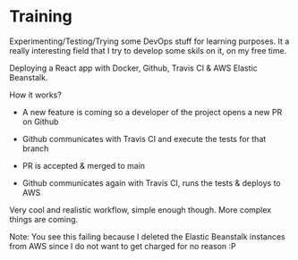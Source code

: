 # Training

Experimenting/Testing/Trying some DevOps stuff for learning purposes. It a really interesting field that I try to develop some skils on it, on my free time.

Deploying a React app with Docker, Github, Travis CI & AWS Elastic Beanstalk.

How it works?

- A new feature is coming so a developer of the project opens a new  PR on Github

- Github communicates with Travis CI and execute the tests for that branch

- PR is accepted & merged to main

- Github communicates again with Travis CI, runs the tests & deploys to AWS

Very cool and realistic workflow, simple enough though. More complex things are coming.


Note: You see this failing because I deleted the Elastic Beanstalk instances from AWS since I do not want to get charged for no reason :P 
